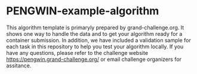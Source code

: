 # PENGWIN-example-algorithm
This algorithm template is primaryly prepared by grand-challenge.org. It shows one way to handle the data and to get your algorithm ready for a container submission. In addition, we have included a validation sample for each task in this repository to help you test your algorithm locally. If you have any questions, please refer to the challenge website https://pengwin.grand-challenge.org/ or email challenge organizers for assitance. 
